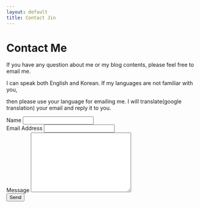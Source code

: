 ```yaml
---
layout: default
title: Contact Jin
---
```


<div id="contact">
  <h1 class="pageTitle">Contact Me</h1>
  <div class="contactContent">
    <p class="intro"> If you have any question about me or my blog contents, please feel free to email me.</p>
    <p> I can speak both English and Korean. If my languages are not familiar with you,  </p>
    <p> then please use your language for emailing me. I will translate(google translation) your email and reply it to you.</p>
  </div>
  <form action="https://formspree.io/jpar303@gmail.com" method="POST">
    <label for="name">Name</label>
    <input type="text" id="name" name="name" class="full-width"><br>
    <label for="email">Email Address</label>
    <input type="email" id="email" name="email" class="full-width"><br>
    <label for="message">Message</label>
    <textarea name="message" id="message" cols="30" rows="10" class="full-width"></textarea><br>
    <input type="submit" value="Send" class="button">
  </form>
</div>
